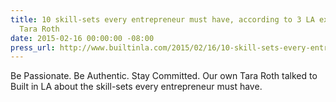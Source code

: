 ```yaml
---
title: 10 skill-sets every entrepreneur must have, according to 3 LA executives, featuring
  Tara Roth
date: 2015-02-16 00:00:00 -08:00
press_url: http://www.builtinla.com/2015/02/16/10-skill-sets-every-entrepreneur-must-have-according-3-la-executives
---
```


Be Passionate. Be Authentic. Stay Committed. Our own Tara Roth talked to Built in LA about the skill-sets every entrepreneur must have.
